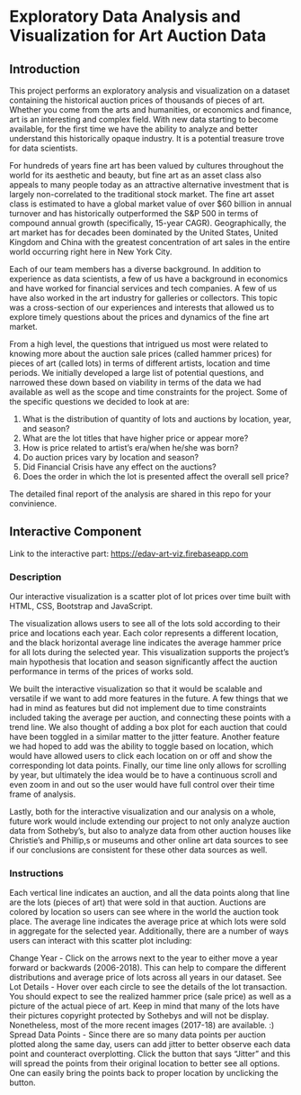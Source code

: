 # Exploratory Data Analysis and Visualization for Art Auction Data

## Introduction

This project performs an exploratory analysis and visualization on a dataset containing the historical auction prices of thousands of pieces of art. Whether you come from the arts and humanities, or economics and finance, art is an interesting and complex field. With new data starting to become available, for the first time we have the ability to analyze and better understand this historically opaque industry. It is a potential treasure trove for data scientists.

For hundreds of years fine art has been valued by cultures throughout the world for its aesthetic and beauty, but fine art as an asset class also appeals to many people today as an attractive alternative investment that is largely non-correlated to the traditional stock market. The fine art asset class is estimated to have a global market value of over $60 billion in annual turnover and has historically outperformed the S&P 500 in terms of compound annual growth (specifically, 15-year CAGR). Geographically, the art market has for decades been dominated by the United States, United Kingdom and China with the greatest concentration of art sales in the entire world occurring right here in New York City.

Each of our team members has a diverse background. In addition to experience as data scientists, a few of us have a background in economics and have worked for financial services and tech companies. A few of us have also worked in the art industry for galleries or collectors. This topic was a cross-section of our experiences and interests that allowed us to explore timely questions about the prices and dynamics of the fine art market.

From a high level, the questions that intrigued us most were related to knowing more about the auction sale prices (called hammer prices) for pieces of art (called lots) in terms of different artists, location and time periods. We initially developed a large list of potential questions, and narrowed these down based on viability in terms of the data we had available as well as the scope and time constraints for the project. Some of the specific questions we decided to look at are:

1. What is the distribution of quantity of lots and auctions by location, year, and season?
2. What are the lot titles that have higher price or appear more?
3. How is price related to artist’s era/when he/she was born?
4. Do auction prices vary by location and season?
5. Did Financial Crisis have any effect on the auctions?
6. Does the order in which the lot is presented affect the overall sell price?

The detailed final report of the analysis are shared in this repo for your convinience.

## Interactive Component
Link to the interactive part: https://edav-art-viz.firebaseapp.com

### Description
Our interactive visualization is a scatter plot of lot prices over time built with HTML, CSS, Bootstrap and JavaScript.

The visualization allows users to see all of the lots sold according to their price and locations each year. Each color represents a different location, and the black horizontal average line indicates the average hammer price for all lots during the selected year. This visualization supports the project’s main hypothesis that location and season significantly affect the auction performance in terms of the prices of works sold.

We built the interactive visualization so that it would be scalable and versatile if we want to add more features in the future. A few things that we had in mind as features but did not implement due to time constraints included taking the average per auction, and connecting these points with a trend line. We also thought of adding a box plot for each auction that could have been toggled in a similar matter to the jitter feature. Another feature we had hoped to add was the ability to toggle based on location, which would have allowed users to click each location on or off and show the corresponding lot data points. Finally, our time line only allows for scrolling by year, but ultimately the idea would be to have a continuous scroll and even zoom in and out so the user would have full control over their time frame of analysis.

Lastly, both for the interactive visualization and our analysis on a whole, future work would include extending our project to not only analyze auction data from Sotheby’s, but also to analyze data from other auction houses like Christie’s and Phillip,s or museums and other online art data sources to see if our conclusions are consistent for these other data sources as well.

### Instructions

Each vertical line indicates an auction, and all the data points along that line are the lots (pieces of art) that were sold in that auction. Auctions are colored by location so users can see where in the world the auction took place. The average line indicates the average price at which lots were sold in aggregate for the selected year. Additionally, there are a number of ways users can interact with this scatter plot including:

Change Year - Click on the arrows next to the year to either move a year forward or backwards (2006-2018). This can help to compare the different distributions and average price of lots across all years in our dataset.
See Lot Details - Hover over each circle to see the details of the lot transaction. You should expect to see the realized hammer price (sale price) as well as a picture of the actual piece of art. Keep in mind that many of the lots have their pictures copyright protected by Sothebys and will not be display. Nonetheless, most of the more recent images (2017-18) are available. :)
Spread Data Points - Since there are so many data points per auction plotted along the same day, users can add jitter to better observe each data point and counteract overplotting. Click the button that says “Jitter” and this will spread the points from their original location to better see all options. One can easily bring the points back to proper location by unclicking the button.
